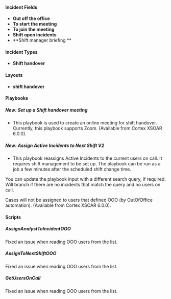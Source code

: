 
#### Incident Fields
- **Out off the office**
- **To start the meeting**
- **To join the meeting**
- **Shift open incidents**
- **Shift manager briefing **

#### Incident Types
- **Shift handover**

#### Layouts
- **shift handover**

#### Playbooks
##### New: Set up a Shift handover meeting
- This playbook is used to create an online meeting for shift handover. Currently, this playbook supports Zoom. (Available from Cortex XSOAR 6.0.0).
##### New: Assign Active Incidents to Next Shift V2
- This playbook reassigns Active Incidents to the current users on call. It requires shift management to be set up.  The playbook can be run as a job a few minutes after the scheduled shift change time.

You can update the playbook input with a different search query, if required.  Will branch if there are no incidents that match the query and no users on call. 

Cases will not be assigned to users that defined OOO (by OutOfOffice automation). (Available from Cortex XSOAR 6.0.0).

#### Scripts
##### AssignAnalystToIncidentOOO
Fixed an issue when reading OOO users from the list.
##### AssignToNextShiftOOO
Fixed an issue when reading OOO users from the list.
##### GetUsersOnCall
Fixed an issue when reading OOO users from the list.

